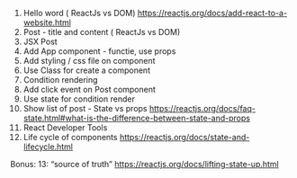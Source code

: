 1. Hello word ( ReactJs vs DOM) https://reactjs.org/docs/add-react-to-a-website.html
2. Post - title and content ( ReactJs vs DOM)
3. JSX Post
4. Add App component - functie, use props
5. Add styling / css file on component
6. Use Class for create a component
7. Condition rendering
8. Add click event on Post component
9. Use state for condition render
10. Show list of post - State vs props https://reactjs.org/docs/faq-state.html#what-is-the-difference-between-state-and-props
11. React Developer Tools
12. Life cycle of components https://reactjs.org/docs/state-and-lifecycle.html

Bonus:
13: “source of truth” https://reactjs.org/docs/lifting-state-up.html 